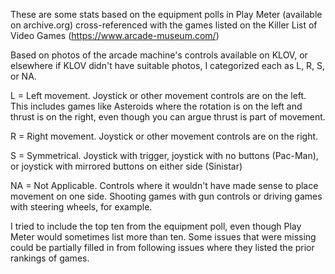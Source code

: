 These are some stats based on the equipment polls in Play Meter (available on archive.org) cross-referenced with the games listed on the Killer List of Video Games (https://www.arcade-museum.com/)

Based on photos of the arcade machine's controls available on KLOV, or elsewhere if KLOV didn't have suitable photos, I categorized each as L, R, S, or NA.

L = Left movement. Joystick or other movement controls are on the left. This includes games like Asteroids where the rotation is on the left and thrust is on the right, even though you can argue thrust is part of movement.

R = Right movement. Joystick or other movement controls are on the right. 

S = Symmetrical. Joystick with trigger, joystick with no buttons (Pac-Man), or joystick with mirrored buttons on either side (Sinistar)

NA = Not Applicable. Controls where it wouldn't have made sense to place movement on one side. Shooting games with gun controls or driving games with steering wheels, for example.

I tried to include the top ten from the equipment poll, even though Play Meter would sometimes list more than ten. Some issues that were missing could be partially filled in from following issues where they listed the prior rankings of games.
